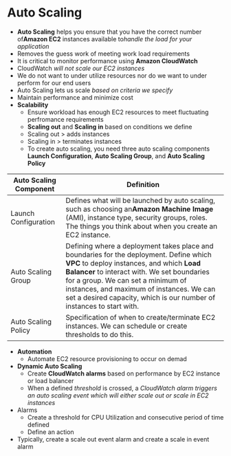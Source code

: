 # Auto Scaling

* **Auto Scaling** helps you ensure that you have the correct number of**Amazon EC2** instances available to*handle the load for your application*
* Removes the guess work of meeting work load requirements
* It is critical to monitor performance using **Amazon CloudWatch**
* CloudWatch *will not scale our EC2 instances*
* We do not want to under utilize resources nor do we want to under perform for our end users
* Auto Scaling lets us scale *based on criteria we specify*
* Maintain performance and minimize cost
* **Scalability**
  * Ensure workload has enough EC2 resources to meet fluctuating perfromance requirements
  * **Scaling out** and **Scaling in** based on conditions we define
  * Scaling out > adds instances
  * Scaling in > terminates instances
  * To create auto scaling, you need three auto scaling components **Launch Configuration**, **Auto Scaling Group**, and **Auto Scaling Policy**


| Auto Scaling Component | Definition |
| - | - |
| Launch Configuration | Defines what will be launched by auto scaling, such as choosing an**Amazon Machine Image** (AMI), instance type, security groups, roles. The things you think about when you create an EC2 instance. |
| Auto Scaling Group | Defining where a deployment takes place and boundaries for the deployment. Define which **VPC** to deploy instances, and which **Load Balancer** to interact with. We set boundaries for a group. We can set a minimum of instances, and maximum of instances. We can set a desired capacity, which is our number of instances to start with. |
| Auto Scaling Policy | Specification of when to create/terminate EC2 instances. We can schedule or create thresholds to do this. |

* **Automation**
  * Automate EC2 resource provisioning to occur on demad
* **Dynamic Auto Scaling**
  * Create **CloudWatch alarms** based on performance by EC2 instance or load balancer
  * When a defined *threshold* is crossed, a *CloudWatch alarm triggers an auto scaling event which will either scale out or scale in EC2 instances*
* Alarms
  * Create a threshold for CPU Utilization and consecutive period of time defined
  * Define an action
* Typically, create a scale out event alarm and create a scale in event alarm
